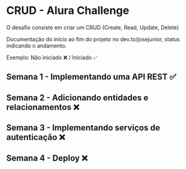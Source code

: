 # CRUD - Alura Challenge

O desafio consiste em criar um CRUD (Create, Read, Update, Delete)

Documentação do inicio ao fim do projeto no dev.to/josejunior, status indicando o andamento. 

Exemplo: Não iniciado ❌ / Iniciado ✅

## Semana 1 - Implementando uma API REST ✅

## Semana 2 - Adicionando entidades e relacionamentos ❌

## Semana 3 - Implementando serviços de autenticação ❌

## Semana 4 - Deploy ❌
